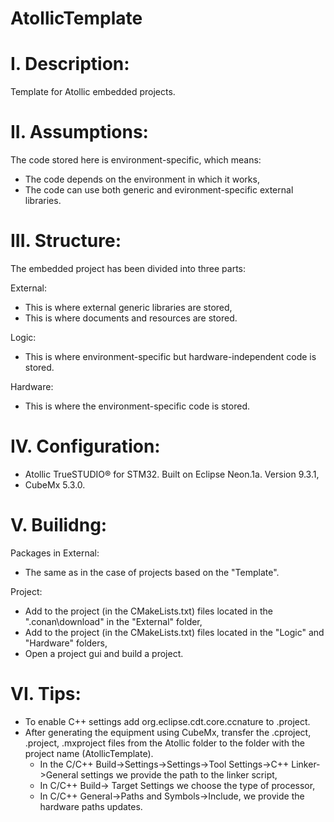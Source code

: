 # AtollicTemplate

# I. Description:
Template for Atollic embedded projects.

# II. Assumptions:
The code stored here is environment-specific, which means:
- The code depends on the environment in which it works,
- The code can use both generic and evironment-specific external libraries.

# III. Structure:
The embedded project has been divided into three parts:

External:
- This is where external generic libraries are stored,
- This is where documents and resources are stored.

Logic:
- This is where environment-specific but hardware-independent code is stored.

Hardware:
- This is where the environment-specific code is stored.

# IV. Configuration:

- Atollic TrueSTUDIO® for STM32. Built on Eclipse Neon.1a. Version 9.3.1,
- CubeMx 5.3.0.

# V. Builidng:
Packages in External:
- The same as in the case of projects based on the "Template".

Project:
- Add to the project (in the CMakeLists.txt) files located in the ".conan\download" in the "External" folder,
- Add to the project (in the CMakeLists.txt) files located in the "Logic" and "Hardware" folders,
- Open a project gui and build a project.

# VI. Tips:
- To enable C++ settings add <nature>org.eclipse.cdt.core.ccnature</nature> to .project.
- After generating the equipment using CubeMx, transfer the .cproject, .project, .mxproject files from the Atollic folder to the folder with the project name (AtollicTemplate). 
  - In the C/C++ Build->Settings->Settings->Tool Settings->C++ Linker->General settings we provide the path to the linker script,
  - In C/C++ Build-> Target Settings we choose the type of processor,
  - In C/C++ General->Paths and Symbols->Include, we provide the hardware paths updates.
